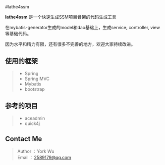<article>
#lathe4ssm

<p><strong>lathe4ssm</strong> 是一个快速生成SSM项目骨架的代码生成工具</p>
<p> 在mybatis-generator生成的model和dao基础上，生成service, controller, view等基础代码。</p>
<p> 因为水平和精力有限，还有很多不完善的地方，欢迎大家持续改进。</p>

<h2>使用的框架</h2>
<blockquote>
<ul>
<li>Spring</li>
<li>Spring MVC</li>
<li>Mybatis</li>
<li>bootstrap</li>
</ul>
</blockquote>

<h2>参考的项目</h2>
<blockquote>
<ul>
<li>aceadmin</li>
<li>quick4j</li>
</ul>
</blockquote>

<h2>Contact Me</h2>
<blockquote>
<p>Author ：York Wu<br>
Email  ：<a href="mailto:2589179@qq.com">2589179@qq.com</a></p>
</blockquote>
</article>

